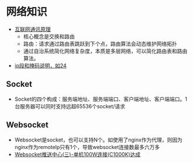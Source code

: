# 网络知识
* [互联网通讯原理](https://segmentfault.com/a/1190000023316912)
  * 核心概念是交换和路由
  * 路由：请求通过路由表跳跃到下个点，路由算法会动态维护网络拓扑
  * 通过自治系统简化网络复杂度，本质是多层网络，可以简化路由表和路由算法。
* [ip段和掩码说明，如24](http://www.nocidc.com/News/New-96.html)

## Socket
* Socket的四个构成：服务端地址、服务端端口、客户端地址、客户端端口。1台服务器可以同时支持远超65536个socket/请求

## Websocket
* Websocket是socket，也可以支持N个。如使用了nginx作为代理，则因为nginx作为remoteIp只有1个，导致websocket连接数最多六万多
* [Websocket推送中心(三)-单机100W连接(C1000K)达成](https://shibd.github.io/2019/08/17/Message-Center-3/)
